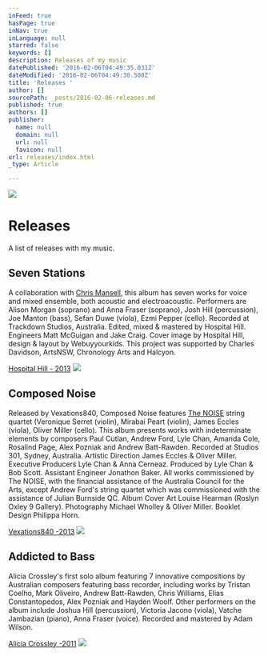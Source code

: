 ```yaml
---
inFeed: true
hasPage: true
inNav: true
inLanguage: null
starred: false
keywords: []
description: Releases of my music
datePublished: '2016-02-06T04:49:35.031Z'
dateModified: '2016-02-06T04:49:30.508Z'
title: 'Releases '
author: []
sourcePath: _posts/2016-02-06-releases.md
published: true
authors: []
publisher:
  name: null
  domain: null
  url: null
  favicon: null
url: releases/index.html
_type: Article

---
```

![](https://the-grid-user-content.s3-us-west-2.amazonaws.com/d5e4aa54-36c0-404f-94ca-8a3588898376.jpg)

# Releases

A list of releases with my music.

## Seven Stations

A collaboration with [Chris Mansell][0], this album has seven works for voice and mixed ensemble, both acoustic and electroacoustic. Performers are Alison Morgan (soprano) and Anna Fraser (soprano), Josh Hill (percussion), Joe Manton (bass), Sefan Duwe (viola), Ezmi Pepper (cello). Recorded at Trackdown Studios, Australia. Edited, mixed & mastered by Hospital Hill. Engineers Matt McGuigan and Jake Craig. Cover image by Hospital Hill, design & layout by Webuyyourkids. This project was supported by Charles Davidson, ArtsNSW, Chronology Arts and Halcyon. 

[Hospital Hill - 2013][1]
![](https://the-grid-user-content.s3-us-west-2.amazonaws.com/1e8ba302-279b-4354-94c2-1f69f3c06772.jpg)

## 

## Composed Noise

Released by Vexations840, Composed Noise features [The NOISE][2] string quartet (Veronique Serret (violin), Mirabai Peart (violin), James Eccles (viola), Oliver Miller (cello). This album presents works with indeterminate elements by composers Paul Cutlan, Andrew Ford, Lyle Chan, Amanda Cole, Rosalind Page, Alex Pozniak and Andrew Batt-Rawden. Recorded at Studios 301, Sydney, Australia. Artistic Direction James Eccles & Oliver Miller. Executive Producers Lyle Chan & Anna Cerneaz. Produced by Lyle Chan & Bob Scott. Assistant Engineer Jonathon Baker. All works commissioned by The NOISE, with the financial assistance of the Australia Council for the Arts, except Andrew Ford's string quartet which was commissioned with the assistance of Julian Burnside QC. Album Cover Art Louise Hearman (Roslyn Oxley 9 Gallery). Photography Michael Wholley & Oliver Miller. Booklet Design Philippa Horn.

[Vexations840 -2013][3]
![](https://the-grid-user-content.s3-us-west-2.amazonaws.com/1c49c3ec-fec9-4dd8-8bfa-d5d2e4d3fc40.jpg)

## 

## Addicted to Bass

Alicia Crossley's  first solo album featuring 7 innovative compositions by Australian composers featuring bass recorder, including works by Tristan Coelho, Mark Oliveiro, Andrew Batt-Rawden, Chris Williams, Elias Constantopedos, Alex Pozniak and Hayden Woolf. Other performers on the album include Joshua Hill (percussion), Victoria Jacono (viola), Vatche Jambazian (piano), Anna Fraser (voice). Recorded and mastered by Adam Wilson.

[Alicia Crossley -2011][4]
![](https://the-grid-user-content.s3-us-west-2.amazonaws.com/3949282e-1de5-46e1-86a0-f0741da791e6.jpg)


[0]: http://www.chrismansell.com/Home.html
[1]: http://store.hospitalhill.com.au/products/seven-stations
[2]: http://www.thenoise.com.au/TheNoiseSite/HoME.html
[3]: http://vexations840.com/composed-noise/
[4]: http://www.aliciacrossley.com.au/Addicted_to_Bass_CD.html